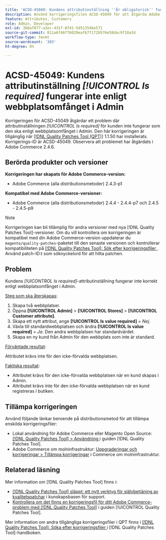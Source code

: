 ```yaml
---
title: 'ACSD-45049: Kundens attributinställning ''Är obligatorisk'' fungerar inte enligt webbplatsomfånget i Admin'
description: Använd korrigeringsfilen ACSD-45049 för att åtgärda Adobe Commerce-problemet där attributet [!UICONTROL Is required] för kund inte har åsidosatts korrekt enligt webbplatsomfånget i Admin.
feature: Attributes, Customers
role: Admin, Developer
exl-id: 368af877-a3ec-431f-8f41-5d51354be571
source-git-commit: 011a6f46f76029eaf67f172b576e58dac9710a3d
workflow-type: tm+mt
source-wordcount: '383'
ht-degree: 0%

---
```


# ACSD-45049: Kundens attributinställning *[!UICONTROL Is required]* fungerar inte enligt webbplatsomfånget i Admin

Korrigeringen för ACSD-45049 åtgärdar ett problem där attributinställningen *[!UICONTROL Is required]* för kunden inte fungerar som den ska enligt webbplatsomfånget i Admin. Den här korrigeringen är tillgänglig när [[!DNL Quality Patches Tool (QPT)]](/help/tools/quality-patches-tool/usage.md) 1.1.50 har installerats. Korrigerings-ID är ACSD-45049. Observera att problemet har åtgärdats i Adobe Commerce 2.4.6.

## Berörda produkter och versioner

**Korrigeringen har skapats för Adobe Commerce-version:**

* Adobe Commerce (alla distributionsmetoder) 2.4.3-p1

**Kompatibel med Adobe Commerce-versioner:**

* Adobe Commerce (alla distributionsmetoder) 2.4.4 - 2.4.4-p7 och 2.4.5 - 2.4.5-p9

>[!NOTE]
>
>Korrigeringen kan bli tillämplig för andra versioner med nya [!DNL Quality Patches Tool]-versioner. Om du vill kontrollera om korrigeringen är kompatibel med din Adobe Commerce-version uppdaterar du `magento/quality-patches`-paketet till den senaste versionen och kontrollerar kompatibiliteten på [[!DNL Quality Patches Tool]: Sök efter korrigeringsfiler ](https://experienceleague.adobe.com/tools/commerce-quality-patches/index.html). Använd patch-ID:t som söknyckelord för att hitta patchen.

## Problem

Kundens *[!UICONTROL Is required]*-attributinställning fungerar inte korrekt enligt webbplatsomfånget i Admin.

<u>Steg som ska återskapas</u>:

1. Skapa två webbplatser.
1. Öppna **[!UICONTROL Admin]** > **[!UICONTROL Stores]** > **[!UICONTROL Customer attribute]**.
1. Skapa ett nytt attribut, ange **[!UICONTROL Is value required]** = *Nej*.
1. Växla till standardwebbplatsen och ändra **[!UICONTROL Is value required]** = *Ja*. Den andra webbplatsen har standardvärdet.
1. Skapa en ny kund från Admin för den webbplats som inte är standard.

<u>Förväntade resultat</u>:

Attributet krävs inte för den icke-förvalda webbplatsen.

<u>Faktiska resultat</u>:

* Attributet krävs för den icke-förvalda webbplatsen när en kund skapas i Admin.
* Attributet krävs inte för den icke-förvalda webbplatsen när en kund registreras i butiken.

## Tillämpa korrigeringen

Använd följande länkar beroende på distributionsmetod för att tillämpa enskilda korrigeringsfiler:

* Lokal användning för Adobe Commerce eller Magento Open Source: [[!DNL Quality Patches Tool] > Användning ](/help/tools/quality-patches-tool/usage.md) i guiden [!DNL Quality Patches Tool].
* Adobe Commerce om molninfrastruktur: [Uppgraderingar och korrigeringar > Tillämpa korrigeringar](https://experienceleague.adobe.com/docs/commerce-cloud-service/user-guide/develop/upgrade/apply-patches.html) i Commerce om molninfrastruktur.

## Relaterad läsning

Mer information om [!DNL Quality Patches Tool] finns i:

* [[!DNL Quality Patches Tool] släppt: ett nytt verktyg för självbetjäning av kvalitetspatchar](https://experienceleague.adobe.com/en/docs/commerce-operations/tools/quality-patches-tool/quality-patches-tool-to-self-serve-quality-patches) i kunskapsbasen för support.
* [Kontrollera om det finns en korrigeringsfil för ditt Adobe Commerce-problem med  [!DNL Quality Patches Tool]](/help/tools/quality-patches-tool/patches-available-in-qpt/check-patch-for-magento-issue-with-magento-quality-patches.md) i guiden [!UICONTROL Quality Patches Tool].


Mer information om andra tillgängliga korrigeringsfiler i QPT finns i [[!DNL Quality Patches Tool]: Söka efter korrigeringsfiler ](https://experienceleague.adobe.com/tools/commerce-quality-patches/index.html) i [!DNL Quality Patches Tool]-handboken.
